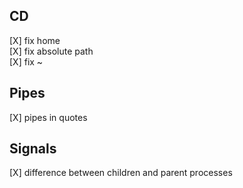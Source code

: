 CD
----------------------

[X] fix home\
[X] fix absolute path\
[X] fix ~

Pipes
----------------------
[X] pipes in quotes

Signals
----------------------
[X] difference between children and parent processes